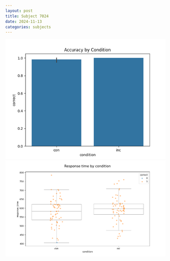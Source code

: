 ```yaml
---
layout: post
title: Subject 7024
date: 2024-11-13
categories: subjects
---
```


![](data/7024/run-8/7024_NF_acc.png)
![](data/7024/run-8/7024_NF_rt.png)

